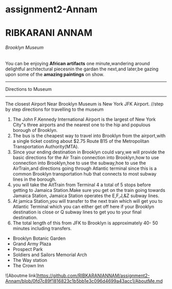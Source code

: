 # assignment2-Annam
# RIBKARANI ANNAM
###### Brooklyn Museum 

You can be enjoying __African artifacts__ one minute,wandering around delightful architectural piecesnin the gardan the next,and later,be gazing upon some of the __amazing paintings__ on show.
***
Directions to Museum
***
The closest  Airport Near Brooklyn Museum is New York JFK Airport.
//step by step directions for travelling to the museum
<ol>
<li>The John F.Kennedy International Airport is the largest of New York City"s three airports and the nearest one to the hip and populous borough of Brooklyn.
</li>
<li>The bus is the cheapest way to travel into Brooklyn from the airport,with a single ticket costing about $2.75 Route B15 of the Metropolitan Transportation Authority(MTA).</li>
<li>Since your ending destination in Brooklyn could vary,we will provide the basic directions for the Air Train connection into Brooklyn,how to use connection into Brooklyn,hoe to use the subway,hoe to use the AirTrain,and directions going through Atlantic terminal since this is a common Brooklyn transportation hub that connects to most subway lines in the borough.</li>
<li>you will take the AitTrain from Terminal 4 a total of 5 stops before getting to Jamaica Station.Make sure you get on the train going towards Jamaica Station,
Jamaica Station operates the E,F,J,&Z subway lines.</li>
<li>At jamica Station,you will transfer to the next train which will get you to Atlantic Terminal which you can either get off here if your Brooklyn destination is close or Q subway lines to get you to your final destination.</li>
<li>The total length of this from JFK to Brooklyn is approximately 40- 50 minutes including transfers.</li>
</ol>
<ul>
<li> Brooklyn Botanic Garden </li>   
<li> Grand Army Plaza</li>
<li> Prospect Park</li>
<li> Soldiers and Sailors Memorial Arch</li>
<li> The Way station</li>
<li> The Crown Inn</li>
</ul>

![Aboutme link]https://github.com/RIBKARANIANNAM/assignment2-Annam/blob/0fd7c89f1816823c1b5bb1e3c096d4699a43acc1/AboutMe.md